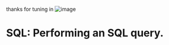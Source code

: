 thanks for tuning in ![image](https://github.com/user-attachments/assets/ac8e627d-24d2-4034-97f1-9fadf2e8d331)






# SQL: Performing an SQL query.
